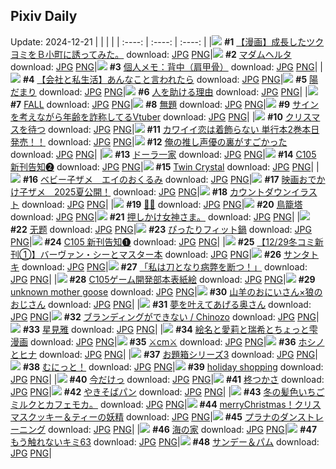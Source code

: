 ## Pixiv Daily
Update: 2024-12-21
|      |      |      |
| :----: | :----: | :----: |
|![](https://pixiv.microyu.workers.dev/c/240x480/img-master/img/2024/12/19/18/00/36/125328690_p0_master1200.jpg) **#1** [【漫画】成長したツクヨミをＢ小町に誘ってみた。](https://www.pixiv.net/artworks/125328690) download: [JPG](https://pixiv.microyu.workers.dev/img-original/img/2024/12/19/18/00/36/125328690_p0.jpg) [PNG](https://pixiv.microyu.workers.dev/img-original/img/2024/12/19/18/00/36/125328690_p0.png)|![](https://pixiv.microyu.workers.dev/c/240x480/img-master/img/2024/12/19/00/00/52/125311957_p0_master1200.jpg) **#2** [マダムヘルタ](https://www.pixiv.net/artworks/125311957) download: [JPG](https://pixiv.microyu.workers.dev/img-original/img/2024/12/19/00/00/52/125311957_p0.jpg) [PNG](https://pixiv.microyu.workers.dev/img-original/img/2024/12/19/00/00/52/125311957_p0.png)|![](https://pixiv.microyu.workers.dev/c/240x480/img-master/img/2024/12/19/06/00/09/125318049_p0_master1200.jpg) **#3** [個人メモ：背中（肩甲骨）](https://www.pixiv.net/artworks/125318049) download: [JPG](https://pixiv.microyu.workers.dev/img-original/img/2024/12/19/06/00/09/125318049_p0.jpg) [PNG](https://pixiv.microyu.workers.dev/img-original/img/2024/12/19/06/00/09/125318049_p0.png)|
|![](https://pixiv.microyu.workers.dev/c/240x480/img-master/img/2024/12/20/12/00/11/125350402_p0_master1200.jpg) **#4** [【会社と私生活】あんなこと言われたら](https://www.pixiv.net/artworks/125350402) download: [JPG](https://pixiv.microyu.workers.dev/img-original/img/2024/12/20/12/00/11/125350402_p0.jpg) [PNG](https://pixiv.microyu.workers.dev/img-original/img/2024/12/20/12/00/11/125350402_p0.png)|![](https://pixiv.microyu.workers.dev/c/240x480/img-master/img/2024/12/19/00/00/33/125311892_p0_master1200.jpg) **#5** [陽だまり](https://www.pixiv.net/artworks/125311892) download: [JPG](https://pixiv.microyu.workers.dev/img-original/img/2024/12/19/00/00/33/125311892_p0.jpg) [PNG](https://pixiv.microyu.workers.dev/img-original/img/2024/12/19/00/00/33/125311892_p0.png)|![](https://pixiv.microyu.workers.dev/c/240x480/img-master/img/2024/12/20/19/52/24/125359837_p0_master1200.jpg) **#6** [人を助ける理由](https://www.pixiv.net/artworks/125359837) download: [JPG](https://pixiv.microyu.workers.dev/img-original/img/2024/12/20/19/52/24/125359837_p0.jpg) [PNG](https://pixiv.microyu.workers.dev/img-original/img/2024/12/20/19/52/24/125359837_p0.png)|
|![](https://pixiv.microyu.workers.dev/c/240x480/img-master/img/2024/12/19/00/00/44/125311928_p0_master1200.jpg) **#7** [FALL](https://www.pixiv.net/artworks/125311928) download: [JPG](https://pixiv.microyu.workers.dev/img-original/img/2024/12/19/00/00/44/125311928_p0.jpg) [PNG](https://pixiv.microyu.workers.dev/img-original/img/2024/12/19/00/00/44/125311928_p0.png)|![](https://pixiv.microyu.workers.dev/c/240x480/img-master/img/2024/12/20/10/57/16/125349440_p0_master1200.jpg) **#8** [無題](https://www.pixiv.net/artworks/125349440) download: [JPG](https://pixiv.microyu.workers.dev/img-original/img/2024/12/20/10/57/16/125349440_p0.jpg) [PNG](https://pixiv.microyu.workers.dev/img-original/img/2024/12/20/10/57/16/125349440_p0.png)|![](https://pixiv.microyu.workers.dev/c/240x480/img-master/img/2024/12/19/20/10/51/125332290_p0_master1200.jpg) **#9** [サインを考えながら年齢を詐称してるVtuber](https://www.pixiv.net/artworks/125332290) download: [JPG](https://pixiv.microyu.workers.dev/img-original/img/2024/12/19/20/10/51/125332290_p0.jpg) [PNG](https://pixiv.microyu.workers.dev/img-original/img/2024/12/19/20/10/51/125332290_p0.png)|
|![](https://pixiv.microyu.workers.dev/c/240x480/img-master/img/2024/12/20/07/30/01/125346904_p0_master1200.jpg) **#10** [クリスマスを待つ](https://www.pixiv.net/artworks/125346904) download: [JPG](https://pixiv.microyu.workers.dev/img-original/img/2024/12/20/07/30/01/125346904_p0.jpg) [PNG](https://pixiv.microyu.workers.dev/img-original/img/2024/12/20/07/30/01/125346904_p0.png)|![](https://pixiv.microyu.workers.dev/c/240x480/img-master/img/2024/12/20/12/00/42/125350445_p0_master1200.jpg) **#11** [カワイイ恋は着飾らない 単行本2巻本日発売！！](https://www.pixiv.net/artworks/125350445) download: [JPG](https://pixiv.microyu.workers.dev/img-original/img/2024/12/20/12/00/42/125350445_p0.jpg) [PNG](https://pixiv.microyu.workers.dev/img-original/img/2024/12/20/12/00/42/125350445_p0.png)|![](https://pixiv.microyu.workers.dev/c/240x480/img-master/img/2024/12/19/17/02/26/125327336_p0_master1200.jpg) **#12** [俺の推し声優の裏がすごかった](https://www.pixiv.net/artworks/125327336) download: [JPG](https://pixiv.microyu.workers.dev/img-original/img/2024/12/19/17/02/26/125327336_p0.jpg) [PNG](https://pixiv.microyu.workers.dev/img-original/img/2024/12/19/17/02/26/125327336_p0.png)|
|![](https://pixiv.microyu.workers.dev/c/240x480/img-master/img/2024/12/19/00/05/41/125312335_p0_master1200.jpg) **#13** [ドーラ一家](https://www.pixiv.net/artworks/125312335) download: [JPG](https://pixiv.microyu.workers.dev/img-original/img/2024/12/19/00/05/41/125312335_p0.jpg) [PNG](https://pixiv.microyu.workers.dev/img-original/img/2024/12/19/00/05/41/125312335_p0.png)|![](https://pixiv.microyu.workers.dev/c/240x480/img-master/img/2024/12/19/20/58/40/125333649_p0_master1200.jpg) **#14** [C105 新刊告知➋](https://www.pixiv.net/artworks/125333649) download: [JPG](https://pixiv.microyu.workers.dev/img-original/img/2024/12/19/20/58/40/125333649_p0.jpg) [PNG](https://pixiv.microyu.workers.dev/img-original/img/2024/12/19/20/58/40/125333649_p0.png)|![](https://pixiv.microyu.workers.dev/c/240x480/img-master/img/2024/12/19/00/05/25/125312324_p0_master1200.jpg) **#15** [Twin Crystal](https://www.pixiv.net/artworks/125312324) download: [JPG](https://pixiv.microyu.workers.dev/img-original/img/2024/12/19/00/05/25/125312324_p0.jpg) [PNG](https://pixiv.microyu.workers.dev/img-original/img/2024/12/19/00/05/25/125312324_p0.png)|
|![](https://pixiv.microyu.workers.dev/c/240x480/img-master/img/2024/12/20/00/18/54/125340668_p0_master1200.jpg) **#16** [ベビー子ザメ　エイのおくるみ](https://www.pixiv.net/artworks/125340668) download: [JPG](https://pixiv.microyu.workers.dev/img-original/img/2024/12/20/00/18/54/125340668_p0.jpg) [PNG](https://pixiv.microyu.workers.dev/img-original/img/2024/12/20/00/18/54/125340668_p0.png)|![](https://pixiv.microyu.workers.dev/c/240x480/img-master/img/2024/12/20/12/14/38/125350681_p0_master1200.jpg) **#17** [映画おでかけ子ザメ　2025夏公開！](https://www.pixiv.net/artworks/125350681) download: [JPG](https://pixiv.microyu.workers.dev/img-original/img/2024/12/20/12/14/38/125350681_p0.jpg) [PNG](https://pixiv.microyu.workers.dev/img-original/img/2024/12/20/12/14/38/125350681_p0.png)|![](https://pixiv.microyu.workers.dev/c/240x480/img-master/img/2024/12/19/21/26/09/125334575_p0_master1200.jpg) **#18** [カウントダウンイラスト](https://www.pixiv.net/artworks/125334575) download: [JPG](https://pixiv.microyu.workers.dev/img-original/img/2024/12/19/21/26/09/125334575_p0.jpg) [PNG](https://pixiv.microyu.workers.dev/img-original/img/2024/12/19/21/26/09/125334575_p0.png)|
|![](https://pixiv.microyu.workers.dev/c/240x480/img-master/img/2024/12/19/00/00/16/125311840_p0_master1200.jpg) **#19** [💙💜](https://www.pixiv.net/artworks/125311840) download: [JPG](https://pixiv.microyu.workers.dev/img-original/img/2024/12/19/00/00/16/125311840_p0.jpg) [PNG](https://pixiv.microyu.workers.dev/img-original/img/2024/12/19/00/00/16/125311840_p0.png)|![](https://pixiv.microyu.workers.dev/c/240x480/img-master/img/2024/12/20/00/00/41/125339746_p0_master1200.jpg) **#20** [鳥籠塔](https://www.pixiv.net/artworks/125339746) download: [JPG](https://pixiv.microyu.workers.dev/img-original/img/2024/12/20/00/00/41/125339746_p0.jpg) [PNG](https://pixiv.microyu.workers.dev/img-original/img/2024/12/20/00/00/41/125339746_p0.png)|![](https://pixiv.microyu.workers.dev/c/240x480/img-master/img/2024/12/19/05/17/46/125317637_p0_master1200.jpg) **#21** [押しかけ女神さま。](https://www.pixiv.net/artworks/125317637) download: [JPG](https://pixiv.microyu.workers.dev/img-original/img/2024/12/19/05/17/46/125317637_p0.jpg) [PNG](https://pixiv.microyu.workers.dev/img-original/img/2024/12/19/05/17/46/125317637_p0.png)|
|![](https://pixiv.microyu.workers.dev/c/240x480/img-master/img/2024/12/19/00/00/15/125311836_p0_master1200.jpg) **#22** [无题](https://www.pixiv.net/artworks/125311836) download: [JPG](https://pixiv.microyu.workers.dev/img-original/img/2024/12/19/00/00/15/125311836_p0.jpg) [PNG](https://pixiv.microyu.workers.dev/img-original/img/2024/12/19/00/00/15/125311836_p0.png)|![](https://pixiv.microyu.workers.dev/c/240x480/img-master/img/2024/12/20/20/30/01/125361084_p0_master1200.jpg) **#23** [ぴったりフィット鍋](https://www.pixiv.net/artworks/125361084) download: [JPG](https://pixiv.microyu.workers.dev/img-original/img/2024/12/20/20/30/01/125361084_p0.jpg) [PNG](https://pixiv.microyu.workers.dev/img-original/img/2024/12/20/20/30/01/125361084_p0.png)|![](https://pixiv.microyu.workers.dev/c/240x480/img-master/img/2024/12/19/20/49/46/125333374_p0_master1200.jpg) **#24** [C105 新刊告知➊](https://www.pixiv.net/artworks/125333374) download: [JPG](https://pixiv.microyu.workers.dev/img-original/img/2024/12/19/20/49/46/125333374_p0.jpg) [PNG](https://pixiv.microyu.workers.dev/img-original/img/2024/12/19/20/49/46/125333374_p0.png)|
|![](https://pixiv.microyu.workers.dev/c/240x480/img-master/img/2024/12/20/22/43/04/125365386_p0_master1200.jpg) **#25** [【12/29冬コミ新刊①】バーヴァン・シーとマスター本](https://www.pixiv.net/artworks/125365386) download: [JPG](https://pixiv.microyu.workers.dev/img-original/img/2024/12/20/22/43/04/125365386_p0.jpg) [PNG](https://pixiv.microyu.workers.dev/img-original/img/2024/12/20/22/43/04/125365386_p0.png)|![](https://pixiv.microyu.workers.dev/c/240x480/img-master/img/2024/12/19/00/00/25/125311865_p0_master1200.jpg) **#26** [サンタトキ](https://www.pixiv.net/artworks/125311865) download: [JPG](https://pixiv.microyu.workers.dev/img-original/img/2024/12/19/00/00/25/125311865_p0.jpg) [PNG](https://pixiv.microyu.workers.dev/img-original/img/2024/12/19/00/00/25/125311865_p0.png)|![](https://pixiv.microyu.workers.dev/c/240x480/img-master/img/2024/12/19/00/08/03/125312455_p0_master1200.jpg) **#27** [「私は刀となり病弊を断つ！」](https://www.pixiv.net/artworks/125312455) download: [JPG](https://pixiv.microyu.workers.dev/img-original/img/2024/12/19/00/08/03/125312455_p0.jpg) [PNG](https://pixiv.microyu.workers.dev/img-original/img/2024/12/19/00/08/03/125312455_p0.png)|
|![](https://pixiv.microyu.workers.dev/c/240x480/img-master/img/2024/12/20/00/00/37/125339737_p0_master1200.jpg) **#28** [C105ゲーム開発部本表紙絵](https://www.pixiv.net/artworks/125339737) download: [JPG](https://pixiv.microyu.workers.dev/img-original/img/2024/12/20/00/00/37/125339737_p0.jpg) [PNG](https://pixiv.microyu.workers.dev/img-original/img/2024/12/20/00/00/37/125339737_p0.png)|![](https://pixiv.microyu.workers.dev/c/240x480/img-master/img/2024/12/19/00/35/37/125313373_p0_master1200.jpg) **#29** [unknown mother goose](https://www.pixiv.net/artworks/125313373) download: [JPG](https://pixiv.microyu.workers.dev/img-original/img/2024/12/19/00/35/37/125313373_p0.jpg) [PNG](https://pixiv.microyu.workers.dev/img-original/img/2024/12/19/00/35/37/125313373_p0.png)|![](https://pixiv.microyu.workers.dev/c/240x480/img-master/img/2024/12/19/22/49/21/125337251_p0_master1200.jpg) **#30** [山羊のおにいさん×狼のおじさん](https://www.pixiv.net/artworks/125337251) download: [JPG](https://pixiv.microyu.workers.dev/img-original/img/2024/12/19/22/49/21/125337251_p0.jpg) [PNG](https://pixiv.microyu.workers.dev/img-original/img/2024/12/19/22/49/21/125337251_p0.png)|
|![](https://pixiv.microyu.workers.dev/c/240x480/img-master/img/2024/12/19/00/07/07/125312405_p0_master1200.jpg) **#31** [夢を叶えてあげる奥さん](https://www.pixiv.net/artworks/125312405) download: [JPG](https://pixiv.microyu.workers.dev/img-original/img/2024/12/19/00/07/07/125312405_p0.jpg) [PNG](https://pixiv.microyu.workers.dev/img-original/img/2024/12/19/00/07/07/125312405_p0.png)|![](https://pixiv.microyu.workers.dev/c/240x480/img-master/img/2024/12/19/23/51/07/125339259_p0_master1200.jpg) **#32** [ブランディングができない / Chinozo](https://www.pixiv.net/artworks/125339259) download: [JPG](https://pixiv.microyu.workers.dev/img-original/img/2024/12/19/23/51/07/125339259_p0.jpg) [PNG](https://pixiv.microyu.workers.dev/img-original/img/2024/12/19/23/51/07/125339259_p0.png)|![](https://pixiv.microyu.workers.dev/c/240x480/img-master/img/2024/12/20/12/21/51/125350830_p0_master1200.jpg) **#33** [星見雅](https://www.pixiv.net/artworks/125350830) download: [JPG](https://pixiv.microyu.workers.dev/img-original/img/2024/12/20/12/21/51/125350830_p0.jpg) [PNG](https://pixiv.microyu.workers.dev/img-original/img/2024/12/20/12/21/51/125350830_p0.png)|
|![](https://pixiv.microyu.workers.dev/c/240x480/img-master/img/2024/12/20/00/15/03/125340520_p0_master1200.jpg) **#34** [絵名と愛莉と瑞希とちょっと雫漫画](https://www.pixiv.net/artworks/125340520) download: [JPG](https://pixiv.microyu.workers.dev/img-original/img/2024/12/20/00/15/03/125340520_p0.jpg) [PNG](https://pixiv.microyu.workers.dev/img-original/img/2024/12/20/00/15/03/125340520_p0.png)|![](https://pixiv.microyu.workers.dev/c/240x480/img-master/img/2024/12/19/22/07/49/125335906_p0_master1200.jpg) **#35** [⚔️cm⚔️](https://www.pixiv.net/artworks/125335906) download: [JPG](https://pixiv.microyu.workers.dev/img-original/img/2024/12/19/22/07/49/125335906_p0.jpg) [PNG](https://pixiv.microyu.workers.dev/img-original/img/2024/12/19/22/07/49/125335906_p0.png)|![](https://pixiv.microyu.workers.dev/c/240x480/img-master/img/2024/12/19/00/00/57/125311976_p0_master1200.jpg) **#36** [ホシノとヒナ](https://www.pixiv.net/artworks/125311976) download: [JPG](https://pixiv.microyu.workers.dev/img-original/img/2024/12/19/00/00/57/125311976_p0.jpg) [PNG](https://pixiv.microyu.workers.dev/img-original/img/2024/12/19/00/00/57/125311976_p0.png)|
|![](https://pixiv.microyu.workers.dev/c/240x480/img-master/img/2024/12/20/12/42/12/125351190_p0_master1200.jpg) **#37** [お題箱シリーズ3](https://www.pixiv.net/artworks/125351190) download: [JPG](https://pixiv.microyu.workers.dev/img-original/img/2024/12/20/12/42/12/125351190_p0.jpg) [PNG](https://pixiv.microyu.workers.dev/img-original/img/2024/12/20/12/42/12/125351190_p0.png)|![](https://pixiv.microyu.workers.dev/c/240x480/img-master/img/2024/12/19/20/13/31/125332364_p0_master1200.jpg) **#38** [むにっと！](https://www.pixiv.net/artworks/125332364) download: [JPG](https://pixiv.microyu.workers.dev/img-original/img/2024/12/19/20/13/31/125332364_p0.jpg) [PNG](https://pixiv.microyu.workers.dev/img-original/img/2024/12/19/20/13/31/125332364_p0.png)|![](https://pixiv.microyu.workers.dev/c/240x480/img-master/img/2024/12/19/04/41/46/125317293_p0_master1200.jpg) **#39** [holiday shopping](https://www.pixiv.net/artworks/125317293) download: [JPG](https://pixiv.microyu.workers.dev/img-original/img/2024/12/19/04/41/46/125317293_p0.jpg) [PNG](https://pixiv.microyu.workers.dev/img-original/img/2024/12/19/04/41/46/125317293_p0.png)|
|![](https://pixiv.microyu.workers.dev/c/240x480/img-master/img/2024/12/19/00/08/03/125312456_p0_master1200.jpg) **#40** [今だけっ](https://www.pixiv.net/artworks/125312456) download: [JPG](https://pixiv.microyu.workers.dev/img-original/img/2024/12/19/00/08/03/125312456_p0.jpg) [PNG](https://pixiv.microyu.workers.dev/img-original/img/2024/12/19/00/08/03/125312456_p0.png)|![](https://pixiv.microyu.workers.dev/c/240x480/img-master/img/2024/12/20/00/02/13/125339914_p0_master1200.jpg) **#41** [柊つかさ](https://www.pixiv.net/artworks/125339914) download: [JPG](https://pixiv.microyu.workers.dev/img-original/img/2024/12/20/00/02/13/125339914_p0.jpg) [PNG](https://pixiv.microyu.workers.dev/img-original/img/2024/12/20/00/02/13/125339914_p0.png)|![](https://pixiv.microyu.workers.dev/c/240x480/img-master/img/2024/12/19/19/56/09/125331761_p0_master1200.jpg) **#42** [やきそばパン](https://www.pixiv.net/artworks/125331761) download: [JPG](https://pixiv.microyu.workers.dev/img-original/img/2024/12/19/19/56/09/125331761_p0.jpg) [PNG](https://pixiv.microyu.workers.dev/img-original/img/2024/12/19/19/56/09/125331761_p0.png)|
|![](https://pixiv.microyu.workers.dev/c/240x480/img-master/img/2024/12/20/18/56/34/125358298_p0_master1200.jpg) **#43** [冬の髪色いちごミルクとカフェモカ。](https://www.pixiv.net/artworks/125358298) download: [JPG](https://pixiv.microyu.workers.dev/img-original/img/2024/12/20/18/56/34/125358298_p0.jpg) [PNG](https://pixiv.microyu.workers.dev/img-original/img/2024/12/20/18/56/34/125358298_p0.png)|![](https://pixiv.microyu.workers.dev/c/240x480/img-master/img/2024/12/19/20/05/57/125332148_p0_master1200.jpg) **#44** [merryChristmas！クリスマスクッキー＆ティーの妖精](https://www.pixiv.net/artworks/125332148) download: [JPG](https://pixiv.microyu.workers.dev/img-original/img/2024/12/19/20/05/57/125332148_p0.jpg) [PNG](https://pixiv.microyu.workers.dev/img-original/img/2024/12/19/20/05/57/125332148_p0.png)|![](https://pixiv.microyu.workers.dev/c/240x480/img-master/img/2024/12/20/00/09/13/125340293_p0_master1200.jpg) **#45** [プラナのダンストレーニング](https://www.pixiv.net/artworks/125340293) download: [JPG](https://pixiv.microyu.workers.dev/img-original/img/2024/12/20/00/09/13/125340293_p0.jpg) [PNG](https://pixiv.microyu.workers.dev/img-original/img/2024/12/20/00/09/13/125340293_p0.png)|
|![](https://pixiv.microyu.workers.dev/c/240x480/img-master/img/2024/12/19/18/13/38/125329090_p0_master1200.jpg) **#46** [海の家](https://www.pixiv.net/artworks/125329090) download: [JPG](https://pixiv.microyu.workers.dev/img-original/img/2024/12/19/18/13/38/125329090_p0.jpg) [PNG](https://pixiv.microyu.workers.dev/img-original/img/2024/12/19/18/13/38/125329090_p0.png)|![](https://pixiv.microyu.workers.dev/c/240x480/img-master/img/2024/12/20/16/43/30/125355049_p0_master1200.jpg) **#47** [もう触れないキミ63](https://www.pixiv.net/artworks/125355049) download: [JPG](https://pixiv.microyu.workers.dev/img-original/img/2024/12/20/16/43/30/125355049_p0.jpg) [PNG](https://pixiv.microyu.workers.dev/img-original/img/2024/12/20/16/43/30/125355049_p0.png)|![](https://pixiv.microyu.workers.dev/c/240x480/img-master/img/2024/12/19/18/34/51/125329629_p0_master1200.jpg) **#48** [サンデー＆パム](https://www.pixiv.net/artworks/125329629) download: [JPG](https://pixiv.microyu.workers.dev/img-original/img/2024/12/19/18/34/51/125329629_p0.jpg) [PNG](https://pixiv.microyu.workers.dev/img-original/img/2024/12/19/18/34/51/125329629_p0.png)|
